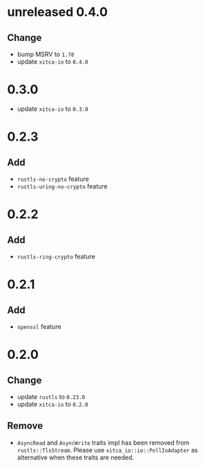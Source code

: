 # unreleased 0.4.0
## Change
- bump MSRV to `1.78`
- update `xitca-io` to `0.4.0`

# 0.3.0
- update `xitca-io` to `0.3.0`

# 0.2.3
## Add
- `rustls-no-crypto` feature
- `rustls-uring-no-crypto` feature

# 0.2.2
## Add
- `rustls-ring-crypto` feature

# 0.2.1
## Add
- `openssl` feature

# 0.2.0
## Change
- update `rustls` to `0.23.0`
- update `xitca-io` to `0.2.0`

## Remove
- `AsyncRead` and `AsyncWrite` traits impl has been removed from `rustls::TlsStream`. Please use `xitca_io::io::PollIoAdapter` as alternative when these traits are needed.
